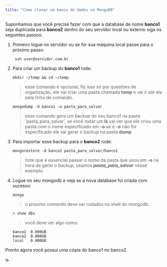 ```yaml
---
title: "Como clonar um banco de dados no MongoDB"
---
```


Suponhamos que você precise fazer com que a database de nome **banco1** seja duplicada para **banco2** dentro do seu servidor local ou externo siga os seguintes passos:

1. Primeiro logue no servidor ou se for sua máquina local passe para o próximo passo:

	``` ssh user@servidor.com.br```

2. Para criar um backup do **banco1** rode:

	``` mkdir ~/temp && cd ~/temp ```

	> esse comando é opcional, fiz isso só por questões de organização, ele vai criar uma pasta chamada **temp** e vai ir até ela pela linha de comando.

	``` mongodump -d banco1 -o pasta_para_salvar ```

	> esse comando gera um backup do seu banco1 na pasta 'pasta_para_salvar', se você rodar um **ls** vai ver que ele criou uma pasta com o nome especificado em **-o** se o **-o** não for especificado ele vai gerar o backup na pasta **dump**

3. Para importar esse backup para o **banco2** rode:
	
	``` mongorestore -d banco2 pasta_para_salvar/banco1 ```

	> note que é essencial passar o nome da pasta que usou em **-o** na hora de gerar o backup, usamos ***pasta_para_salvar*** nesse exemplo.

4. Logue no seu mongodb e veja se a nova database foi criada com sucesso:

	``` mongo ```

	> o próximo comando deve ser rodados no shell do mongodb.

	``` > show dbs ```

	> você deve ver algo como: 
	```
	banco1	0.000GB
	banco2	0.000GB
	local   0.000GB
	```

Pronto agora você possui uma cópia do banco1 no banco2.

:coffee:

